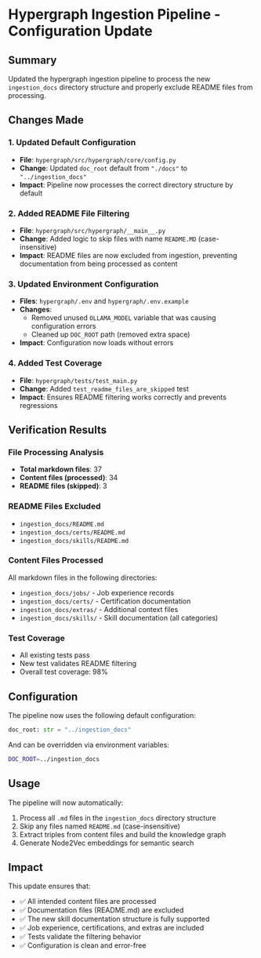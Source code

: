 # Hypergraph Ingestion Pipeline - Configuration Update

## Summary

Updated the hypergraph ingestion pipeline to process the new `ingestion_docs` directory structure and properly exclude README files from processing.

## Changes Made

### 1. Updated Default Configuration

- **File**: `hypergraph/src/hypergraph/core/config.py`
- **Change**: Updated `doc_root` default from `"./docs"` to `"../ingestion_docs"`
- **Impact**: Pipeline now processes the correct directory structure by default

### 2. Added README File Filtering

- **File**: `hypergraph/src/hypergraph/__main__.py`
- **Change**: Added logic to skip files with name `README.MD` (case-insensitive)
- **Impact**: README files are now excluded from ingestion, preventing documentation from being processed as content

### 3. Updated Environment Configuration

- **Files**: `hypergraph/.env` and `hypergraph/.env.example`
- **Changes**:
  - Removed unused `OLLAMA_MODEL` variable that was causing configuration errors
  - Cleaned up `DOC_ROOT` path (removed extra space)
- **Impact**: Configuration now loads without errors

### 4. Added Test Coverage

- **File**: `hypergraph/tests/test_main.py`
- **Change**: Added `test_readme_files_are_skipped` test
- **Impact**: Ensures README filtering works correctly and prevents regressions

## Verification Results

### File Processing Analysis

- **Total markdown files**: 37
- **Content files (processed)**: 34
- **README files (skipped)**: 3

### README Files Excluded

- `ingestion_docs/README.md`
- `ingestion_docs/certs/README.md`
- `ingestion_docs/skills/README.md`

### Content Files Processed

All markdown files in the following directories:

- `ingestion_docs/jobs/` - Job experience records
- `ingestion_docs/certs/` - Certification documentation
- `ingestion_docs/extras/` - Additional context files
- `ingestion_docs/skills/` - Skill documentation (all categories)

### Test Coverage

- All existing tests pass
- New test validates README filtering
- Overall test coverage: 98%

## Configuration

The pipeline now uses the following default configuration:

```python
doc_root: str = "../ingestion_docs"
```

And can be overridden via environment variables:

```bash
DOC_ROOT=../ingestion_docs
```

## Usage

The pipeline will now automatically:

1. Process all `.md` files in the `ingestion_docs` directory structure
2. Skip any files named `README.md` (case-insensitive)
3. Extract triples from content files and build the knowledge graph
4. Generate Node2Vec embeddings for semantic search

## Impact

This update ensures that:

- ✅ All intended content files are processed
- ✅ Documentation files (README.md) are excluded
- ✅ The new skill documentation structure is fully supported
- ✅ Job experience, certifications, and extras are included
- ✅ Tests validate the filtering behavior
- ✅ Configuration is clean and error-free
